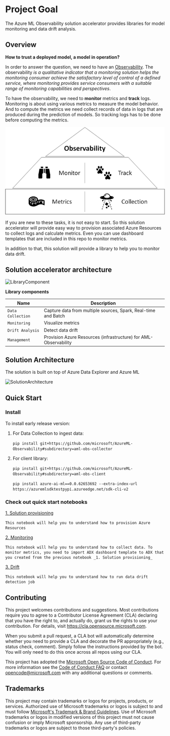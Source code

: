 # Project Goal

The Azure ML Observability solution accelerator provides libraries for model monitoring and data drift analysis.

## Overview

__How to trust a deployed model, a model in operation?__ 

In order to answer the question, we need to have an [Observability](https://docs.microsoft.com/en-us/azure/cloud-adoption-framework/manage/monitor/observability). The observability _is a qualitative indicator that a monitoring solution helps the monitoring consumer achieve the satisfactory level of control of a defined service, where monitoring provides service consumers with a suitable range of monitoring capabilities and perspectives_.

To have the observability, we need to __monitor__ metrics and __track__ logs. Monitoring is about using various metrics to measure the model behavior. And to compute the metrics we need collect records of data in logs that are produced during the prediction of models. So tracking logs has to be done before computing the metrics.

![Observability](./media/Observability.png)

If you are new to these tasks, it is not easy to start. So this solution accelerator will provide easy way to provision associated Azure Resources to collect logs and calculate metrics. Even you can use dashboard templates that are included in this repo to monitor metrics.

In addition to that, this solution will provide a library to help you to monitor data drift.

## Solution accelerator architecture

![LibraryComponent](./media/aml_obs_overview.png)

__Library components__

|Name|Description|
|--|--|
|`Data Collection`| Capture data from multiple sources, Spark, Real-time and Batch|
|`Monitoring` | Visualize metrics|
|`Drift Analysis`| Detect data drift|
|`Management`| Provision Azure Resources (infrastructure) for AML-Observability|

## Solution Architecture

The solution is built on top of Azure Data Explorer and Azure ML

![SolutionArchitecture](./media/architecture.png)

## Quick Start

### Install

To install early release version:

1. For Data Collection to ingest data:

    ```pip install git+https://github.com/microsoft/AzureML-Observability#subdirectory=aml-obs-collector```  
2. For client library: 

    ```pip install git+https://github.com/microsoft/AzureML-Observability#subdirectory=aml-obs-client```

    ```pip install azure-ai-ml==0.0.62653692 --extra-index-url https://azuremlsdktestpypi.azureedge.net/sdk-cli-v2```


### Check out quick start notebooks

[1. Solution provisioning](./quick_start/0_provision.ipynb)

    This notebook will help you to understand how to provision Azure Resources

[2. Monitoring](./quick_start/1_monitoring.ipynb)

    This notebook will help you to understand how to collect data. To monitor metrics, you need to import ADX dashboard template to ADX that you created from the previous notebook _1. Solution provisioning_

[3. Drift](./quick_start/2_drift.ipynb)

    This notebook will help you to understand how to run data drift detection job

## Contributing

This project welcomes contributions and suggestions.  Most contributions require you to agree to a
Contributor License Agreement (CLA) declaring that you have the right to, and actually do, grant us
the rights to use your contribution. For details, visit https://cla.opensource.microsoft.com.

When you submit a pull request, a CLA bot will automatically determine whether you need to provide
a CLA and decorate the PR appropriately (e.g., status check, comment). Simply follow the instructions
provided by the bot. You will only need to do this once across all repos using our CLA.

This project has adopted the [Microsoft Open Source Code of Conduct](https://opensource.microsoft.com/codeofconduct/).
For more information see the [Code of Conduct FAQ](https://opensource.microsoft.com/codeofconduct/faq/) or
contact [opencode@microsoft.com](mailto:opencode@microsoft.com) with any additional questions or comments.

## Trademarks

This project may contain trademarks or logos for projects, products, or services. Authorized use of Microsoft 
trademarks or logos is subject to and must follow 
[Microsoft's Trademark & Brand Guidelines](https://www.microsoft.com/en-us/legal/intellectualproperty/trademarks/usage/general).
Use of Microsoft trademarks or logos in modified versions of this project must not cause confusion or imply Microsoft sponsorship.
Any use of third-party trademarks or logos are subject to those third-party's policies.
